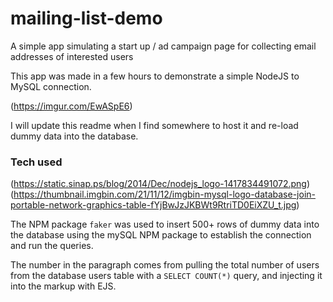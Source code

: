 # mailing-list-demo
A simple app simulating a start up / ad campaign page for collecting email addresses of interested users

This app was made in a few hours to demonstrate a simple NodeJS to MySQL connection.

(https://imgur.com/EwASpE6)

I will update this readme when I find somewhere to host it and re-load dummy data into the database.

### Tech used

(https://static.sinap.ps/blog/2014/Dec/nodejs_logo-1417834491072.png)
(https://thumbnail.imgbin.com/21/11/12/imgbin-mysql-logo-database-join-portable-network-graphics-table-fYjBwJzJKBWt9RtriTD0EiXZU_t.jpg)


The NPM package `faker` was used to insert 500+ rows of dummy data into the database using the mySQL NPM package to establish the connection and run the queries.

The number in the paragraph comes from pulling the total number of users from the database users table with a `SELECT COUNT(*)` query, and injecting it into the markup with EJS.
